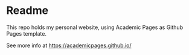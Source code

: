 # Readme

This repo holds my personal website, using Academic Pages as Github Pages template.

See more info at https://academicpages.github.io/
